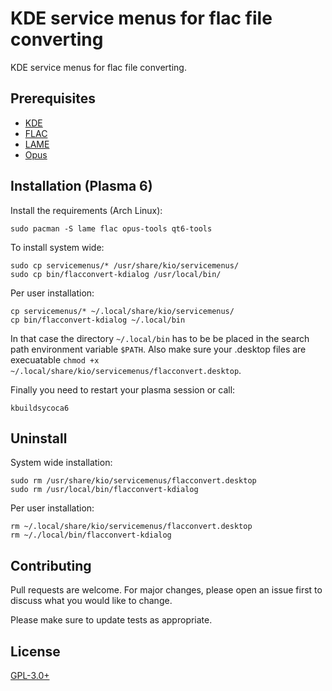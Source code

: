 # KDE service menus for flac file converting

KDE service menus for flac file converting.

## Prerequisites

* [KDE](https://www.kde.org/)
* [FLAC](https://xiph.org/flac/)
* [LAME](https://lame.sourceforge.io/)
* [Opus](https://opus-codec.org/)

## Installation (Plasma 6)

Install the requirements (Arch Linux):

    sudo pacman -S lame flac opus-tools qt6-tools

To install system wide:

    sudo cp servicemenus/* /usr/share/kio/servicemenus/
    sudo cp bin/flacconvert-kdialog /usr/local/bin/

Per user installation:

    cp servicemenus/* ~/.local/share/kio/servicemenus/
    cp bin/flacconvert-kdialog ~/.local/bin

In that case the directory `~/.local/bin` has to be be placed in the search path
environment variable `$PATH`.
Also make sure your .desktop files are execuatable
`chmod +x ~/.local/share/kio/servicemenus/flacconvert.desktop`.

Finally you need to restart your plasma session or call:

    kbuildsycoca6

## Uninstall

System wide installation:

    sudo rm /usr/share/kio/servicemenus/flacconvert.desktop
    sudo rm /usr/local/bin/flacconvert-kdialog

Per user installation:

    rm ~/.local/share/kio/servicemenus/flacconvert.desktop
    rm ~/./local/bin/flacconvert-kdialog

## Contributing

Pull requests are welcome. For major changes, please open an issue first to
discuss what you would like to change.

Please make sure to update tests as appropriate.

## License

[GPL-3.0+](https://www.gnu.org/licenses/gpl-3.0.de.html)
